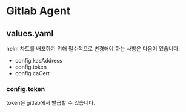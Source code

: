# Gitlab Agent

## values.yaml

helm 차트를 배포하기 위해 필수적으로 변경해야 하는 사항은 다음이 있습니다.

- config.kasAddress
- config.token
- config.caCert

### config.token

token은 gitlab에서 발급할 수 있습니다.